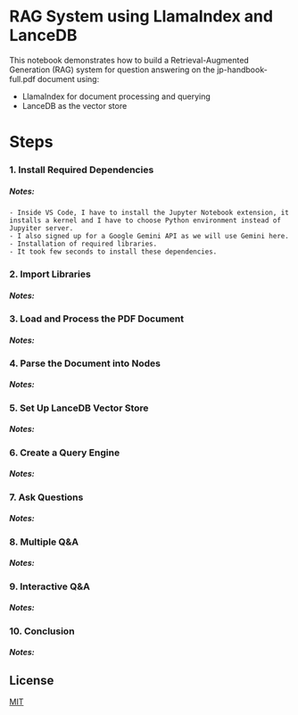 # RAG System using LlamaIndex and LanceDB
This notebook demonstrates how to build a Retrieval-Augmented Generation (RAG) system for question answering on the jp-handbook-full.pdf document using:

- LlamaIndex for document processing and querying
- LanceDB as the vector store

# Steps 

### 1. Install Required Dependencies
##### Notes:
    - Inside VS Code, I have to install the Jupyter Notebook extension, it installs a kernel and I have to choose Python environment instead of Jupyiter server.
    - I also signed up for a Google Gemini API as we will use Gemini here.
    - Installation of required libraries. 
    - It took few seconds to install these dependencies.

### 2. Import Libraries
##### Notes:

### 3. Load and Process the PDF Document
##### Notes:

### 4. Parse the Document into Nodes
##### Notes:

### 5. Set Up LanceDB Vector Store
##### Notes:

### 6. Create a Query Engine
##### Notes:

### 7. Ask Questions
##### Notes:

### 8. Multiple Q&A
##### Notes:

### 9. Interactive Q&A
##### Notes:

### 10. Conclusion
##### Notes:

## License

[MIT](https://choosealicense.com/licenses/mit/)
